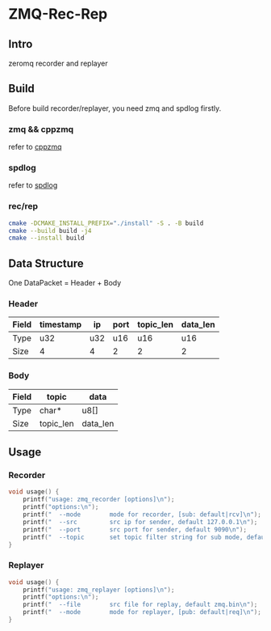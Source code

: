 # ZMQ-Rec-Rep

## Intro
zeromq recorder and replayer

## Build
Before build recorder/replayer, you need zmq and spdlog firstly.

### zmq && cppzmq
refer to [cppzmq](https://github.com/zeromq/cppzmq?tab=readme-ov-file#build-instructions)

### spdlog
refer to [spdlog](https://github.com/gabime/spdlog?tab=readme-ov-file#install)

### rec/rep
```bash
cmake -DCMAKE_INSTALL_PREFIX="./install" -S . -B build 
cmake --build build -j4
cmake --install build
```

## Data Structure

One DataPacket = Header + Body

### Header
|Field |timestamp |ip | port| topic_len| data_len|
|---|---|---|---|---|---|
|Type|u32|u32|u16|u16|u16|
|Size|4|4|2|2|2|

### Body
|Field |topic|data|
|---|---|---|
|Type|char*|u8[]|
|Size|topic_len|data_len|


## Usage
### Recorder
```cpp
void usage() {
    printf("usage: zmq_recorder [options]\n");
    printf("options:\n");
    printf("  --mode        mode for recorder, [sub: default|rcv]\n");
    printf("  --src         src ip for sender, default 127.0.0.1\n");
    printf("  --port        src port for sender, default 9090\n");
    printf("  --topic       set topic filter string for sub mode, default empty string\n");
}
```
### Replayer
```cpp
void usage() {
    printf("usage: zmq_replayer [options]\n");
    printf("options:\n");
    printf("  --file        src file for replay, default zmq.bin\n");
    printf("  --mode        mode for replayer, [pub: default|req]\n");
}
```
